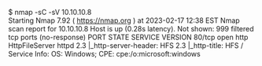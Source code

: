 $ nmap -sC -sV 10.10.10.8         
Starting Nmap 7.92 ( https://nmap.org ) at 2023-02-17 12:38 EST
Nmap scan report for 10.10.10.8
Host is up (0.28s latency).
Not shown: 999 filtered tcp ports (no-response)
PORT   STATE SERVICE VERSION
80/tcp open  http    HttpFileServer httpd 2.3
|_http-server-header: HFS 2.3
|_http-title: HFS /
Service Info: OS: Windows; CPE: cpe:/o:microsoft:windows



